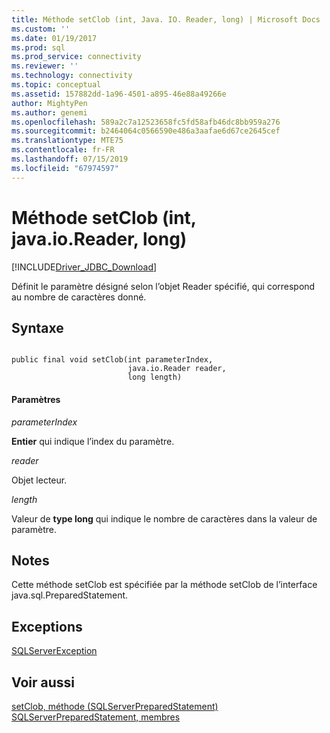 ```yaml
---
title: Méthode setClob (int, Java. IO. Reader, long) | Microsoft Docs
ms.custom: ''
ms.date: 01/19/2017
ms.prod: sql
ms.prod_service: connectivity
ms.reviewer: ''
ms.technology: connectivity
ms.topic: conceptual
ms.assetid: 157882dd-1a96-4501-a895-46e88a49266e
author: MightyPen
ms.author: genemi
ms.openlocfilehash: 589a2c7a12523658fc5fd58afb46dc8bb959a276
ms.sourcegitcommit: b2464064c0566590e486a3aafae6d67ce2645cef
ms.translationtype: MTE75
ms.contentlocale: fr-FR
ms.lasthandoff: 07/15/2019
ms.locfileid: "67974597"
---
```

# <a name="setclob-method-int-javaioreader-long"></a>Méthode setClob (int, java.io.Reader, long)
[!INCLUDE[Driver_JDBC_Download](../../../includes/driver_jdbc_download.md)]

  Définit le paramètre désigné selon l’objet Reader spécifié, qui correspond au nombre de caractères donné.  
  
## <a name="syntax"></a>Syntaxe  
  
```  
  
public final void setClob(int parameterIndex,  
                          java.io.Reader reader,  
                          long length)  
```  
  
#### <a name="parameters"></a>Paramètres  
 *parameterIndex*  
  
 **Entier** qui indique l’index du paramètre.  
  
 *reader*  
  
 Objet lecteur.  
  
 *length*  
  
 Valeur de **type long** qui indique le nombre de caractères dans la valeur de paramètre.  
  
## <a name="remarks"></a>Notes  
 Cette méthode setClob est spécifiée par la méthode setClob de l’interface java.sql.PreparedStatement.  
  
## <a name="exceptions"></a>Exceptions  
 [SQLServerException](../../../connect/jdbc/reference/sqlserverexception-class.md)  
  
## <a name="see-also"></a>Voir aussi  
 [setClob, méthode &#40;SQLServerPreparedStatement&#41;](../../../connect/jdbc/reference/setclob-method-sqlserverpreparedstatement.md)   
 [SQLServerPreparedStatement, membres](../../../connect/jdbc/reference/sqlserverpreparedstatement-members.md)  
  
  
